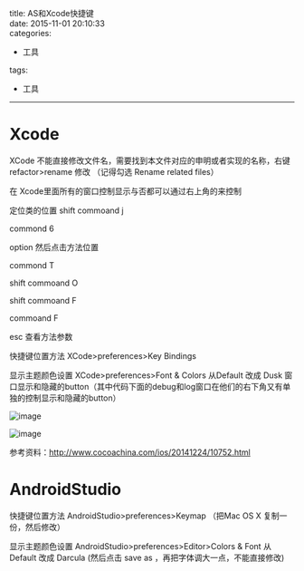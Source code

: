 title: AS和Xcode快捷键    
date: 2015-11-01 20:10:33    
categories:    
- 工具    
       
       
       
tags:       
- 工具    
    
---

# Xcode 

XCode   不能直接修改文件名，需要找到本文件对应的申明或者实现的名称，右键refactor>rename  修改
（记得勾选 Rename related files）


在 Xcode里面所有的窗口控制显示与否都可以通过右上角的来控制  


定位类的位置  shift  commoand  j

commond  6 


option 然后点击方法位置

commond   T

shift  commoand  O

shift  commoand  F

 commoand  F


esc  查看方法参数   


快捷键位置方法   XCode>preferences>Key Bindings

显示主题颜色设置   XCode>preferences>Font & Colors   从Default  改成   Dusk 
窗口显示和隐藏的button（其中代码下面的debug和log窗口在他们的右下角又有单独的控制显示和隐藏的button）  

![image](https://github.com/liuyicheng3/learning-summary/blob/master/images/Xcode%E8%AE%BE%E7%BD%AE.png?raw=true)

![image](https://github.com/liuyicheng3/learning-summary/blob/master/images/Xcode%E5%BF%AB%E6%8D%B7%E9%94%AE.jpg?raw=true)  


参考资料：http://www.cocoachina.com/ios/20141224/10752.html



# AndroidStudio  

快捷键位置方法   AndroidStudio>preferences>Keymap  （把Mac  OS X 复制一份，然后修改）


显示主题颜色设置   AndroidStudio>preferences>Editor>Colors & Font   从Default  改成   Darcula  (然后点击 save as  ，再把字体调大一点，不能直接修改) 
